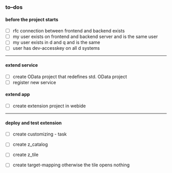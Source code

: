 
### to–dos 
#### before the project starts
- [ ] rfc connection between frontend and backend exists
- [ ] my user exists on frontend and backend server and is the same user
- [ ] my user exists in d and q and is the same
- [ ] user has dev-accesskey on all d systems
____________________________________
#### extend service
- [ ] create OData project that redefines std. OData project 
- [ ] register new service
#### extend app
- [ ] create extension project in webide
__________________________________
#### deploy and test extension
- [ ] create customizing - task
- [ ] create z_catalog
- [ ] create z_tile
- [ ] create target-mapping otherwise the tile opens nothing 

